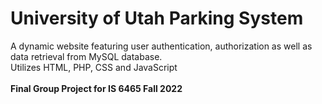 <h1> University of Utah Parking System </h1>
A dynamic website featuring user authentication, authorization as well as data retrieval from MySQL database.</br>
Utilizes HTML, PHP, CSS and JavaScript</br>
</br>
<b>Final Group Project for IS 6465 Fall 2022</b></br>
